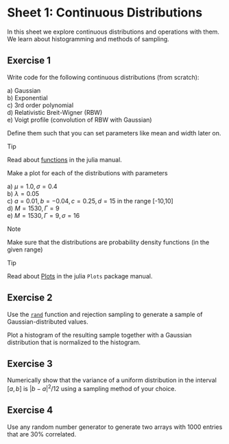 # Sheet 1: Continuous Distributions

In this sheet we explore continuous distributions and operations with them.<br>
We learn about histogramming and methods of sampling.

## Exercise 1

Write code for the following continuous distributions (from scratch):

a) Gaussian<br>
b) Exponential<br>
c) 3rd order polynomial<br>
d) Relativistic Breit-Wigner (RBW)<br>
e) Voigt profile (convolution of RBW with Gaussian)

Define them such that you can set parameters like mean and width later on.

> [!TIP]
> Read about [functions](https://docs.julialang.org/en/v1/manual/functions/) in the julia manual.

Make a plot for each of the distributions with parameters

a) $\mu=1.0, \sigma=0.4$<br>
b) $\lambda=0.05$<br>
c) $a=0.01, b=-0.04, c=0.25, d=15$ in the range [-10,10]<br>
d) $M=1530, \Gamma=9$<br>
e) $M=1530, \Gamma=9, \sigma=16$

> [!NOTE]
> Make sure that the distributions are probability density functions (in the given range)

> [!TIP]
> Read about [Plots](https://docs.juliaplots.org/latest/) in the julia `Plots` package manual.

## Exercise 2

Use the [`rand`](https://docs.julialang.org/en/v1/stdlib/Random/#Base.rand) function and rejection sampling to generate a sample of Gaussian-distributed values. 

Plot a histogram of the resulting sample together with a Gaussian distribution that is normalized to the histogram.

## Exercise 3

Numerically show that the variance of a uniform distribution in the interval $[a,b]$ is $|b-a|^2/12$ using a sampling method of your choice. 

## Exercise 4

Use any random number generator to generate two arrays with 1000 entries that are 30% correlated.
